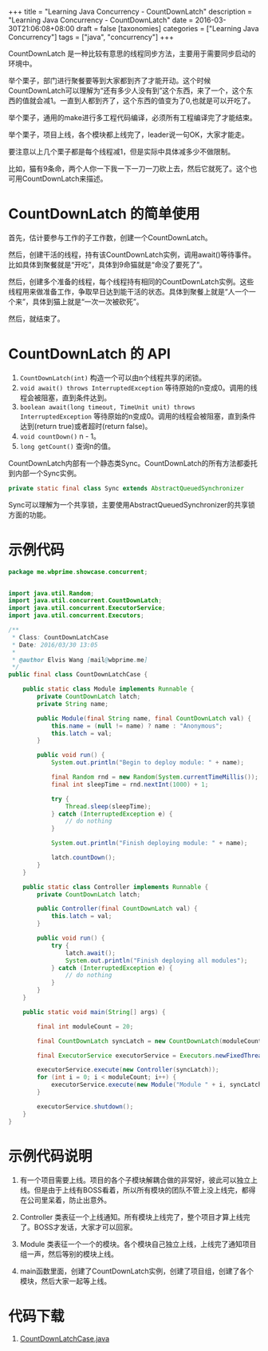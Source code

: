 +++
title = "Learning Java Concurrency - CountDownLatch"
description = "Learning Java Concurrency - CountDownLatch"
date = 2016-03-30T21:06:08+08:00
draft = false
[taxonomies]
categories =  ["Learning Java Concurrency"]
tags = ["java", "concurrency"]
+++

CountDownLatch 是一种比较有意思的线程同步方法，主要用于需要同步启动的环境中。

举个栗子，部门进行聚餐要等到大家都到齐了才能开动。这个时候CountDownLatch可以理解为“还有多少人没有到”这个东西，来了一个，这个东西的值就会减1。一直到人都到齐了，这个东西的值变为了0,也就是可以开吃了。

举个栗子，通用的make进行多工程代码编译，必须所有工程编译完了才能结束。

举个栗子，项目上线，各个模块都上线完了，leader说一句OK，大家才能走。

要注意以上几个栗子都是每个线程减1，但是实际中具体减多少不做限制。

比如，猫有9条命，两个人你一下我一下一刀一刀砍上去，然后它就死了。这个也可用CountDownLatch来描述。

<!-- more -->

# CountDownLatch 的简单使用

首先，估计要参与工作的子工作数，创建一个CountDownLatch。

然后，创建干活的线程，持有该CountDownLatch实例，调用await()等待事件。比如具体到聚餐就是“开吃”，具体到9命猫就是“命没了要死了”。

然后，创建多个准备的线程，每个线程持有相同的CountDownLatch实例。这些线程用来做准备工作，争取早日达到能干活的状态。具体到聚餐上就是“人一个一个来”，具体到猫上就是“一次一次被砍死”。

然后，就结束了。

# CountDownLatch 的 API

1. `CountDownLatch(int)`
    构造一个可以由n个线程共享的闭锁。
2. `void await() throws InterruptedException`
    等待原始的n变成0。调用的线程会被阻塞，直到条件达到。
2. `boolean await(long timeout, TimeUnit unit) throws InterruptedException`
    等待原始的n变成0。调用的线程会被阻塞，直到条件达到(return true)或者超时(return false)。
4. `void countDown()`
    n - 1。
5. `long getCount()`
    查询n的值。

CountDownLatch内部有一个静态类Sync。CountDownLatch的所有方法都委托到内部一个Sync实例。

```java
private static final class Sync extends AbstractQueuedSynchronizer
```

Sync可以理解为一个共享锁，主要使用AbstractQueuedSynchronizer的共享锁方面的功能。

# 示例代码

```java
package me.wbprime.showcase.concurrent;


import java.util.Random;
import java.util.concurrent.CountDownLatch;
import java.util.concurrent.ExecutorService;
import java.util.concurrent.Executors;

/**
 * Class: CountDownLatchCase
 * Date: 2016/03/30 13:05
 *
 * @author Elvis Wang [mail@wbprime.me]
 */
public final class CountDownLatchCase {

    public static class Module implements Runnable {
        private CountDownLatch latch;
        private String name;

        public Module(final String name, final CountDownLatch val) {
            this.name = (null != name) ? name : "Anonymous";
            this.latch = val;
        }

        public void run() {
            System.out.println("Begin to deploy module: " + name);

            final Random rnd = new Random(System.currentTimeMillis());
            final int sleepTime = rnd.nextInt(1000) + 1;

            try {
                Thread.sleep(sleepTime);
            } catch (InterruptedException e) {
                // do nothing
            }

            System.out.println("Finish deploying module: " + name);

            latch.countDown();
        }
    }

    public static class Controller implements Runnable {
        private CountDownLatch latch;

        public Controller(final CountDownLatch val) {
            this.latch = val;
        }

        public void run() {
            try {
                latch.await();
                System.out.println("Finish deploying all modules");
            } catch (InterruptedException e) {
                // do nothing
            }
        }
    }

    public static void main(String[] args) {

        final int moduleCount = 20;

        final CountDownLatch syncLatch = new CountDownLatch(moduleCount);

        final ExecutorService executorService = Executors.newFixedThreadPool(8);

        executorService.execute(new Controller(syncLatch));
        for (int i = 0; i < moduleCount; i++) {
            executorService.execute(new Module("Module " + i, syncLatch));
        }

        executorService.shutdown();
    }
}
```

# 示例代码说明

1. 有一个项目需要上线。项目的各个子模块解耦合做的非常好，彼此可以独立上线。但是由于上线有BOSS看着，所以所有模块的团队不管上没上线完，都得在公司里呆着，防止出意外。

2. Controller 类表征一个上线通知。所有模块上线完了，整个项目才算上线完了。BOSS才发话，大家才可以回家。

3. Module 类表征一个一个的模块。各个模块自己独立上线，上线完了通知项目组一声，然后等别的模块上线。

4. main函数里面，创建了CountDownLatch实例，创建了项目组，创建了各个模块，然后大家一起等上线。

# 代码下载

1. [CountDownLatchCase.java](CountDownLatchCase.java)
